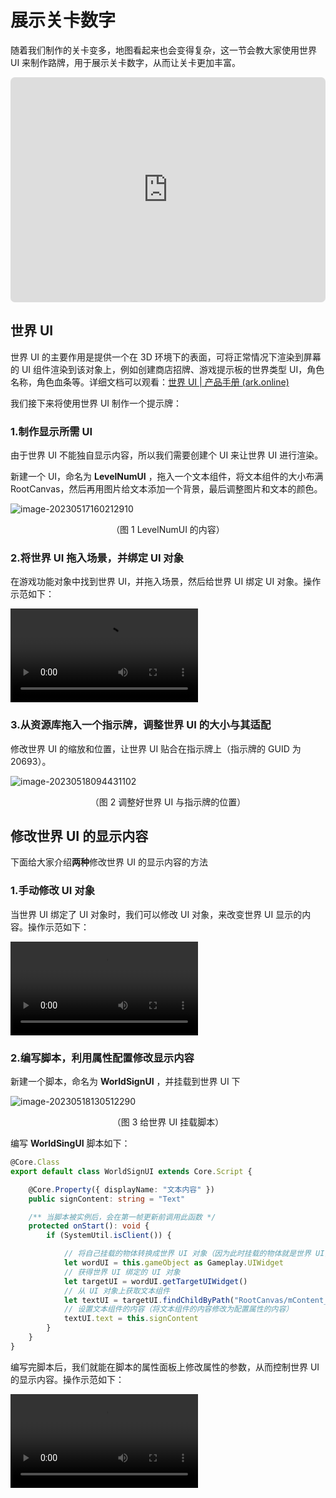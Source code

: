 # 展示关卡数字

随着我们制作的关卡变多，地图看起来也会变得复杂，这一节会教大家使用世界 UI 来制作路牌，用于展示关卡数字，从而让关卡更加丰富。

<iframe sandbox="allow-scripts allow-downloads allow-same-origin allow-popups allow-presentation allow-forms" frameborder="0" draggable="false" allowfullscreen="" allow="encrypted-media;" referrerpolicy="" aha-samesite="" class="iframe-loaded" src="https://player.bilibili.com/player.html?aid=657291667&bvid=BV1Wh4y1X7xC&cid=1163487032&page=1&autoplay=0" style="border-radius: 7px; width: 100%; height: 360px;"></iframe>

## 世界 UI

世界 UI 的主要作用是提供一个在 3D 环境下的表面，可将正常情况下渲染到屏幕的 UI 组件渲染到该对象上，例如创建商店招牌、游戏提示板的世界类型 UI，角色名称，角色血条等。详细文档可以观看：[世界 UI | 产品手册 (ark.online)](https://docs.ark.online/GameplayObjects/WorldUI.html#如何编辑世界-ui)

我们接下来将使用世界 UI 制作一个提示牌：

### 1.制作显示所需 UI

由于世界 UI 不能独自显示内容，所以我们需要创建个 UI 来让世界 UI 进行渲染。

新建一个 UI，命名为 **LevelNumUI** ，拖入一个文本组件，将文本组件的大小布满 RootCanvas，然后再用图片给文本添加一个背景，最后调整图片和文本的颜色。

![image-20230517160212910](https://arkimg.ark.online/image-20230517160212910.png)

<center>（图 1 LevelNumUI 的内容）</center>

### 2.将世界 UI 拖入场景，并绑定 UI 对象

在游戏功能对象中找到世界 UI，并拖入场景，然后给世界 UI 绑定 UI 对象。操作示范如下：

<video controls src="https://arkimg.ark.online/%E4%B8%96%E7%95%8CUI%E6%8B%96%E5%85%A5%E6%AD%A5%E9%AA%A4.mp4"></video>

### 3.从资源库拖入一个指示牌，调整世界 UI 的大小与其适配

修改世界 UI 的缩放和位置，让世界 UI 贴合在指示牌上（指示牌的 GUID 为 20693）。

![image-20230518094431102](https://arkimg.ark.online/image-20230518094431102.png)

<center>（图 2 调整好世界 UI 与指示牌的位置）</center>

## 修改世界 UI 的显示内容

下面给大家介绍**两种**修改世界 UI 的显示内容的方法

### 1.手动修改 UI 对象

当世界 UI 绑定了 UI 对象时，我们可以修改 UI 对象，来改变世界 UI 显示的内容。操作示范如下：

<video controls src="https://arkimg.ark.online/%E4%BF%AE%E6%94%B9UI%E5%86%85%E5%AE%B9.mp4"></video>

### 2.编写脚本，利用属性配置修改显示内容

新建一个脚本，命名为 **WorldSignUI** ，并挂载到世界 UI 下

![image-20230518130512290](https://arkimg.ark.online/image-20230518130512290.png)

<center>（图 3 给世界 UI 挂载脚本）</center>

编写 **WorldSingUI** 脚本如下：

```typescript
@Core.Class
export default class WorldSignUI extends Core.Script {

    @Core.Property({ displayName: "文本内容" })
    public signContent: string = "Text"

    /** 当脚本被实例后，会在第一帧更新前调用此函数 */
    protected onStart(): void {
        if (SystemUtil.isClient()) {

            // 将自己挂载的物体转换成世界 UI 对象（因为此时挂载的物体就是世界 UI，所以可以直接转换）
            let wordUI = this.gameObject as Gameplay.UIWidget
            // 获得世界 UI 绑定的 UI 对象
            let targetUI = wordUI.getTargetUIWidget()
            // 从 UI 对象上获取文本组件
            let textUI = targetUI.findChildByPath("RootCanvas/mContent_txt") as UI.TextBlock
            // 设置文本组件的内容（将文本组件的内容修改为配置属性的内容）
            textUI.text = this.signContent
        }
    }
}
```

编写完脚本后，我们就能在脚本的属性面板上修改属性的参数，从而控制世界 UI 的显示内容。操作示范如下：

<video controls src="https://arkimg.ark.online/%E4%B8%96%E7%95%8CUI%E5%B1%9E%E6%80%A7%E9%9D%A2%E6%9D%BF.mp4"></video>